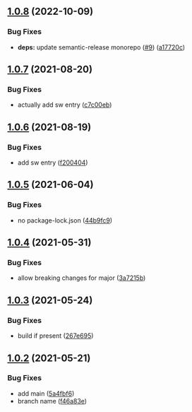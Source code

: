 ## [1.0.8](https://github.com/webtorrent/semantic-release-config/compare/v1.0.7...v1.0.8) (2022-10-09)


### Bug Fixes

* **deps:** update semantic-release monorepo ([#9](https://github.com/webtorrent/semantic-release-config/issues/9)) ([a17720c](https://github.com/webtorrent/semantic-release-config/commit/a17720cedc75368bad79885a7882ea8453e9375c))

## [1.0.7](https://github.com/webtorrent/semantic-release-config/compare/v1.0.6...v1.0.7) (2021-08-20)


### Bug Fixes

* actually add sw entry ([c7c00eb](https://github.com/webtorrent/semantic-release-config/commit/c7c00eb181217b18f38728f95c18a8870f43ac1f))

## [1.0.6](https://github.com/webtorrent/semantic-release-config/compare/v1.0.5...v1.0.6) (2021-08-19)


### Bug Fixes

* add sw entry ([f200404](https://github.com/webtorrent/semantic-release-config/commit/f200404ed1f45c39ac3d314cc6cfe93e1ee229bb))

## [1.0.5](https://github.com/webtorrent/semantic-release-config/compare/v1.0.4...v1.0.5) (2021-06-04)


### Bug Fixes

* no package-lock.json ([44b9fc9](https://github.com/webtorrent/semantic-release-config/commit/44b9fc95bf42c32209f7bcc86eb4ebc856c7ddf1))

## [1.0.4](https://github.com/webtorrent/semantic-release-config/compare/v1.0.3...v1.0.4) (2021-05-31)


### Bug Fixes

* allow breaking changes for major ([3a7215b](https://github.com/webtorrent/semantic-release-config/commit/3a7215bb3b46ad2a5e9cd856ce45f040560f6c4e))

## [1.0.3](https://github.com/webtorrent/semantic-release-config/compare/v1.0.2...v1.0.3) (2021-05-24)


### Bug Fixes

* build if present ([267e695](https://github.com/webtorrent/semantic-release-config/commit/267e6950d0917aadaecc750a32b21ba4cdb308a1))

## [1.0.2](https://github.com/webtorrent/semantic-release-config/compare/v1.0.1...v1.0.2) (2021-05-21)


### Bug Fixes

* add main ([5a4fbf6](https://github.com/webtorrent/semantic-release-config/commit/5a4fbf6be69e15d9f4a5686c27cbfafadcb96b17))
* branch name ([f46a83e](https://github.com/webtorrent/semantic-release-config/commit/f46a83ed7349ef2e48c2debb404bb249146ad300))
